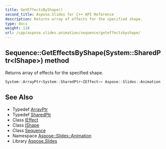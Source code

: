 ```yaml
---
title: GetEffectsByShape()
second_title: Aspose.Slides for C++ API Reference
description: Returns array of effects for the specified shape.
type: docs
weight: 118
url: /cpp/aspose.slides.animation/sequence/geteffectsbyshape/
---
```

## Sequence::GetEffectsByShape(System::SharedPtr\<IShape\>) method


Returns array of effects for the specified shape.

```cpp
System::ArrayPtr<System::SharedPtr<IEffect>> Aspose::Slides::Animation::Sequence::GetEffectsByShape(System::SharedPtr<IShape> shape) override
```

## See Also

* Typedef [ArrayPtr](../../system/arrayptr/)
* Typedef [SharedPtr](../../system/sharedptr/)
* Class [IEffect](../ieffect/)
* Class [IShape](../../aspose.slides/ishape/)
* Class [Sequence](./)
* Namespace [Aspose::Slides::Animation](../)
* Library [Aspose.Slides](../../)